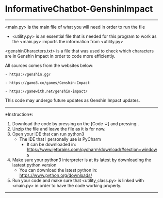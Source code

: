 # InformativeChatbot-GenshinImpact

----------------------------------------------------------------------------------------------------------------------------------------------------------------------------

<main.py> is the main file of what you will need in order to run the file
   - <utility.py> is an essential file that is needed for this program to work as the <main.py> imports the information from <utility.py>

<genshinCharacters.txt> is a file that was used to check which characters are in Genshin Impact in order to code more efficiently. 


All sources comes from the websites below:

    - https://genshin.gg/

    - https://game8.co/games/Genshin-Impact

    - https://gamewith.net/genshin-impact/


This code may undergo future updates as Genshin Impact updates.

----------------------------------------------------------------------------------------------------------------------------------------------------------------------------

※Instruction※:
   1. Download the code by pressing on the [Code ↓] and pressing <Download ZIP>.
   2. Unzip the file and leave the file as it is for now.
   3. Open your IDE that can run python3
       - The IDE that I personally use is PyCharm
          - It can be downloaded in: https://www.jetbrains.com/pycharm/download/#section=windows
   4. Make sure your python3 interpreter is at its latest by downloading the lastest python version
      - You can download the latest python in: https://www.python.org/downloads/
   5. Run your code and make sure that <utility_class.py> is linked with <main.py> in order to have the code working properly.

----------------------------------------------------------------------------------------------------------------------------------------------------------------------------
